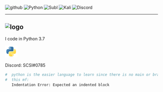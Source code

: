 ![github](https://img.shields.io/badge/GitHub-000000?style=for-the-badge&logo=GitHub&logoColor=white)
![Python](https://img.shields.io/badge/Python-000000?style=for-the-badge&logo=Python&logoColor=informational)
![Subl](https://img.shields.io/badge/Sublime_Text-000000?style=for-the-badge&logo=Sublime-Text&logoColor=important)
![Kali](https://img.shields.io/badge/Kali-000000?style=for-the-badge&logo=Kali-Linux&logoColor=9cf)
![Discord](https://img.shields.io/badge/Discord-000000?style=for-the-badge&logo=Discord&logoColor=blue)

-------------------------------------------------------------------------------------------------------------
![logo](https://cdn.discordapp.com/attachments/808024783022325802/864193064302411776/logo.gif)
-------------------------------------------------------------------------------------------------------------
I code in Python 3.7 <p align="left"> <a href="https://www.python.org" target="_blank"> <img src="https://raw.githubusercontent.com/devicons/devicon/master/icons/python/python-original.svg" alt="python" width="40" height="40"/> </a> </p><p align="left"> 
Discord: SCSI#0785

```python
#  python is the easier language to learn since there is no main or brackets :D
#  this mf:
   Indentation Error: Expected an indented block
```
